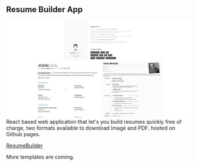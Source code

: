 ## Resume Builder App
![Resume Builder"!](/src/assets/images/banner1.png "Resume Builder")
React based web application that let's you build resumes quickly free of charge, two formats available to download Image and PDF. hosted on Github pages.

[ResumeBuilder](https://khalilettkhyly.github.io/Resume-Builder/)

More templates are coming.
